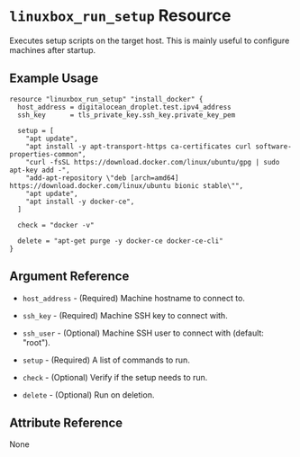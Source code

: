 # `linuxbox_run_setup` Resource

Executes setup scripts on the target host. This is mainly useful to configure
machines after startup.

## Example Usage

```hcl
resource "linuxbox_run_setup" "install_docker" {
  host_address = digitalocean_droplet.test.ipv4_address
  ssh_key      = tls_private_key.ssh_key.private_key_pem

  setup = [
    "apt update",
    "apt install -y apt-transport-https ca-certificates curl software-properties-common",
    "curl -fsSL https://download.docker.com/linux/ubuntu/gpg | sudo apt-key add -",
    "add-apt-repository \"deb [arch=amd64] https://download.docker.com/linux/ubuntu bionic stable\"",
    "apt update",
    "apt install -y docker-ce",
  ]

  check = "docker -v"

  delete = "apt-get purge -y docker-ce docker-ce-cli"
}
```

## Argument Reference

* `host_address` - (Required) Machine hostname to connect to.
* `ssh_key`      - (Required) Machine SSH key to connect with.
* `ssh_user`     - (Optional) Machine SSH user to connect with (default: "root").

* `setup`        - (Required) A list of commands to run.
* `check`        - (Optional) Verify if the setup needs to run.
* `delete`       - (Optional) Run on deletion.

## Attribute Reference

None
